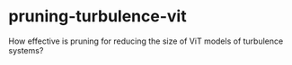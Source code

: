 # pruning-turbulence-vit
How effective is pruning for reducing the size of ViT models of turbulence systems?
